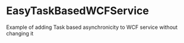 EasyTaskBasedWCFService
=======================

Example of adding Task based asynchronicity to WCF service without changing it
  